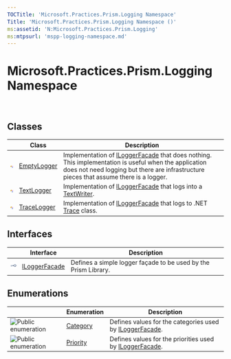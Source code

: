 ```yaml
---
TOCTitle: 'Microsoft.Practices.Prism.Logging Namespace'
Title: 'Microsoft.Practices.Prism.Logging Namespace ()'
ms:assetid: 'N:Microsoft.Practices.Prism.Logging'
ms:mtpsurl: 'mspp-logging-namespace.md'
---
```



# Microsoft.Practices.Prism.Logging Namespace

 

## Classes

<span id="classToggle"></span>
<table>

<thead>
<tr class="header">
<th> </th>
<th>Class</th>
<th>Description</th>
</tr>
</thead>
<tbody>
<tr class="odd">
<td><img src="images/public-class.gif" title="Public class" /></td>
<td><a href="https://msdn.microsoft.com/library/microsoft.practices.prism.logging.emptylogger">EmptyLogger</a></td>
<td><div class="summary">
Implementation of <a href="https://msdn.microsoft.com/library/microsoft.practices.prism.logging.iloggerfacade">ILoggerFacade</a> that does nothing. This implementation is useful when the application does not need logging but there are infrastructure pieces that assume there is a logger.
</div></td>
</tr>
<tr class="even">
<td><img src="images/public-class.gif" title="Public class" /></td>
<td><a href="https://msdn.microsoft.com/library/microsoft.practices.prism.logging.textlogger">TextLogger</a></td>
<td><div class="summary">
Implementation of <a href="https://msdn.microsoft.com/library/microsoft.practices.prism.logging.iloggerfacade">ILoggerFacade</a> that logs into a <a href="http://msdn.microsoft.com/en-us/library/ywxh2328">TextWriter</a>.
</div></td>
</tr>
<tr class="odd">
<td><img src="images/public-class.gif" title="Public class" /></td>
<td><a href="https://msdn.microsoft.com/library/microsoft.practices.prism.logging.tracelogger">TraceLogger</a></td>
<td><div class="summary">
Implementation of <a href="https://msdn.microsoft.com/library/microsoft.practices.prism.logging.iloggerfacade">ILoggerFacade</a> that logs to .NET <a href="http://msdn.microsoft.com/en-us/library/36hhw2t6">Trace</a> class.
</div></td>
</tr>
</tbody>
</table>

## Interfaces

<span id="interfaceToggle"></span>
<table>

<thead>
<tr class="header">
<th> </th>
<th>Interface</th>
<th>Description</th>
</tr>
</thead>
<tbody>
<tr class="odd">
<td><img src="images/public-interface.gif" title="Public interface" /></td>
<td><a href="https://msdn.microsoft.com/library/microsoft.practices.prism.logging.iloggerfacade">ILoggerFacade</a></td>
<td><div class="summary">
Defines a simple logger façade to be used by the Prism Library.
</div></td>
</tr>
</tbody>
</table>

## Enumerations

<span id="enumerationToggle"></span>
<table>

<thead>
<tr class="header">
<th> </th>
<th>Enumeration</th>
<th>Description</th>
</tr>
</thead>
<tbody>
<tr class="odd">
<td><img src="https://msdn.microsoft.com/en-us/Gg419037.pubenumeration(en-us,PandP.50).gif" title="Public enumeration" /></td>
<td><a href="https://msdn.microsoft.com/library/microsoft.practices.prism.logging.category">Category</a></td>
<td><div class="summary">
Defines values for the categories used by <a href="https://msdn.microsoft.com/library/microsoft.practices.prism.logging.iloggerfacade">ILoggerFacade</a>.
</div></td>
</tr>
<tr class="even">
<td><img src="https://msdn.microsoft.com/en-us/Gg419037.pubenumeration(en-us,PandP.50).gif" title="Public enumeration" /></td>
<td><a href="https://msdn.microsoft.com/library/microsoft.practices.prism.logging.priority">Priority</a></td>
<td><div class="summary">
Defines values for the priorities used by <a href="https://msdn.microsoft.com/library/microsoft.practices.prism.logging.iloggerfacade">ILoggerFacade</a>.
</div></td>
</tr>
</tbody>
</table>
